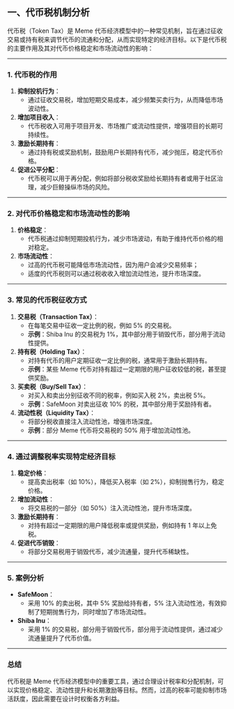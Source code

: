 ## 一、代币税机制分析
代币税（Token Tax）是 Meme 代币经济模型中的一种常见机制，旨在通过征收交易或持有税来调节代币的流通和分配，从而实现特定的经济目标。以下是代币税的主要作用及其对代币价格稳定和市场流动性的影响：

---

### **1. 代币税的作用**
1. **抑制投机行为**：
   - 通过征收交易税，增加短期交易成本，减少频繁买卖行为，从而降低市场波动性。
2. **增加项目收入**：
   - 代币税收入可用于项目开发、市场推广或流动性提供，增强项目的长期可持续性。
3. **激励长期持有**：
   - 通过持有税或奖励机制，鼓励用户长期持有代币，减少抛压，稳定代币价格。
4. **促进公平分配**：
   - 代币税可以用于再分配，例如将部分税收奖励给长期持有者或用于社区治理，减少巨鲸操纵市场的风险。

---

### **2. 对代币价格稳定和市场流动性的影响**
1. **价格稳定**：
   - 代币税通过抑制短期投机行为，减少市场波动，有助于维持代币价格的相对稳定。
2. **市场流动性**：
   - 过高的代币税可能降低市场流动性，因为用户会减少交易频率；
   - 适度的代币税则可以通过税收收入增加流动性池，提升市场深度。

---

### **3. 常见的代币税征收方式**
1. **交易税（Transaction Tax）**：
   - 在每笔交易中征收一定比例的税，例如 5% 的交易税。
   - **示例**：Shiba Inu 的交易税为 1%，其中部分用于销毁代币，部分用于流动性提供。
2. **持有税（Holding Tax）**：
   - 对持有代币的用户定期征收一定比例的税，通常用于激励长期持有。
   - **示例**：某些 Meme 代币对持有超过一定期限的用户征收较低的税，甚至提供奖励。
3. **买卖税（Buy/Sell Tax）**：
   - 对买入和卖出分别征收不同的税率，例如买入税 2%，卖出税 5%。
   - **示例**：SafeMoon 对卖出征收 10% 的税，其中部分用于奖励持有者。
4. **流动性税（Liquidity Tax）**：
   - 将部分税收直接注入流动性池，增强市场深度。
   - **示例**：部分 Meme 代币将交易税的 50% 用于增加流动性池。

---

### **4. 通过调整税率实现特定经济目标**
1. **稳定价格**：
   - 提高卖出税率（如 10%），降低买入税率（如 2%），抑制抛售行为，稳定价格。
2. **增加流动性**：
   - 将交易税的一部分（如 50%）注入流动性池，提升市场深度。
3. **激励长期持有**：
   - 对持有超过一定期限的用户降低税率或提供奖励，例如持有 1 年以上免税。
4. **促进代币销毁**：
   - 将部分交易税用于销毁代币，减少流通量，提升代币稀缺性。

---

### **5. 案例分析**
- **SafeMoon**：
  - 采用 10% 的卖出税，其中 5% 奖励给持有者，5% 注入流动性池，有效抑制了短期抛售行为，同时增加了市场流动性。
- **Shiba Inu**：
  - 采用 1% 的交易税，部分用于销毁代币，部分用于流动性提供，通过减少流通量提升了代币价值。

---

### **总结**
代币税是 Meme 代币经济模型中的重要工具，通过合理设计税率和分配机制，可以实现价格稳定、流动性提升和长期激励等目标。然而，过高的税率可能抑制市场活跃度，因此需要在设计时权衡各方利益。
